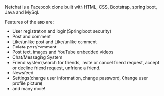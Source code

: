 Netchat is a Facebook clone built with HTML, CSS, Bootstrap, spring boot, Java and MySql.

Features of the app are:

* User registration and login(Spring boot security)
* Post and comment
* Like/unlike post and Like/unlike comment
* Delete post/comment
* Post text, images and YouTube embedded videos
* Chat/Messaging System
* Friend system(search for friends, invite or cancel friend request, accept or decline friend request, unfriend a friend.
* Newsfeed
* Settings(change user information, change password, Change user profile picture)
* and many more!

